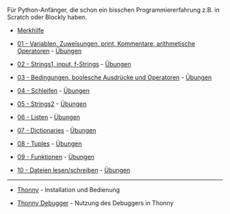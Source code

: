 

Für Python-Anfänger, die schon ein bisschen Programmiererfahrung z.B. in Scratch oder Blockly haben.

- [Merkhilfe](./grundlagen/Merkhilfe.pdf)  

- [01 - Variablen, Zuweisungen, print, Kommentare, arithmetische Operatoren](https://github.com/ktheu/PythonLernen/blob/main/grundlagen/01_grundlagen.ipynb) - [Übungen](https://github.com/ktheu/PythonLernen/blob/main/grundlagen/01_grundlagen_uebungen.ipynb)

- [02 - Strings1, input, f-Strings](https://github.com/ktheu/PythonLernen/blob/main/grundlagen/02_strings.ipynb) - [Übungen](https://github.com/ktheu/PythonLernen/blob/main/grundlagen/02_strings_uebungen.ipynb)

- [03 - Bedingungen, boolesche Ausdrücke und Operatoren](https://github.com/ktheu/PythonLernen/blob/main/grundlagen/03_bedingungen.ipynb) - [Übungen](https://github.com/ktheu/PythonLernen/blob/main/grundlagen/03_bedingungen_uebungen.ipynb) 

- [04 - Schleifen](https://github.com/ktheu/PythonLernen/blob/main/grundlagen/04_schleifen.ipynb) - [Übungen](https://github.com/ktheu/PythonLernen/blob/main/grundlagen/04_schleifen_uebungen.ipynb) 

- [05 - Strings2](https://github.com/ktheu/PythonLernen/blob/main/grundlagen/05_strings2.ipynb) - [Übungen](https://github.com/ktheu/PythonLernen/blob/main/grundlagen/05_strings2_uebungen.ipynb) 

- [06 - Listen](https://github.com/ktheu/PythonLernen/blob/main/grundlagen/06_listen.ipynb) - [Übungen](https://github.com/ktheu/PythonLernen/blob/main/grundlagen/06_listen_uebungen.ipynb) 

- [07 - Dictionaries](https://github.com/ktheu/PythonLernen/blob/main/grundlagen/07_dicts.ipynb) - [Übungen](https://github.com/ktheu/PythonLernen/blob/main/grundlagen/07_dicts_uebungen.ipynb)

- [08 - Tuples](https://github.com/ktheu/PythonLernen/blob/main/grundlagen/08_tupel.ipynb) - [Übungen](https://github.com/ktheu/PythonLernen/blob/main/grundlagen/08_tuples_uebungen.ipynb)
 
- [09 - Funktionen](https://github.com/ktheu/PythonLernen/blob/main/grundlagen/09_functionen.ipynb) - [Übungen](https://github.com/ktheu/PythonLernen/blob/main/grundlagen/09_functionen_uebungen.ipynb)

- [10 - Dateien lesen/schreiben](https://github.com/ktheu/PythonLernen/blob/main/grundlagen/10_dateizugriff.ipynb) - [Übungen](https://github.com/ktheu/PythonLernen/blob/main/grundlagen/10_dateizugriff_uebungen.ipynb)

--------

- [Thonny](https://youtu.be/Q4uCiR5sSSM) - Installation und Bedienung

- [Thonny Debugger](https://youtu.be/MxcuhOP1tgY) - Nutzung des Debuggers in Thonny







 
 